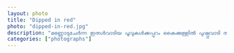 ```yaml
---   
layout: photo
title: "Dipped in red"
photo: "dipped-in-red.jpg"
description: "മണ്ണോടുചേർന്ന ഇതൾവാടിയ പൂവുകൾക്കപ്പുറം കൈക്കുള്ളിൽ പുഷ്പ്പവാടി തീർത്തവൾ... 🥰"
categories: ["photographs"]
---
```

